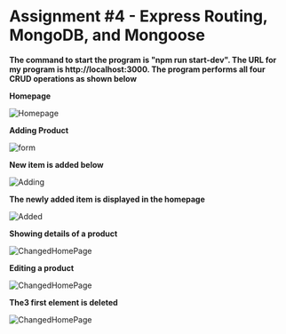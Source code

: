 # Assignment #4 - Express Routing, MongoDB, and Mongoose

**The command to start the program is "npm run start-dev". The URL for my program is http://localhost:3000. The program performs all four CRUD operations as shown below**

**Homepage**

![Homepage](https://github.com/HarvardDCENode/assignment-4-tmussa1/blob/master/clothing-store/README-images/HomePage.PNG)

**Adding Product**

![form](https://github.com/HarvardDCENode/assignment-3-tmussa1/blob/master/clothing-store/README-images/adding.PNG)


**New item is added below**


![Adding](https://github.com/HarvardDCENode/assignment-3-tmussa1/blob/master/clothing-store/README-images/addedToForm.PNG)


**The newly added item is displayed in the homepage**


![Added](https://github.com/HarvardDCENode/assignment-3-tmussa1/blob/master/clothing-store/README-images/addedToHomePage.PNG)


**Showing details of a product**


![ChangedHomePage](https://github.com/HarvardDCENode/assignment-3-tmussa1/blob/master/clothing-store/details.PNG)


**Editing a product**

![ChangedHomePage](https://github.com/HarvardDCENode/assignment-3-tmussa1/blob/master/clothing-store/editing.PNG)


**The3 first element is deleted**

![ChangedHomePage](https://github.com/HarvardDCENode/assignment-3-tmussa1/blob/master/clothing-store/deleted.PNG)